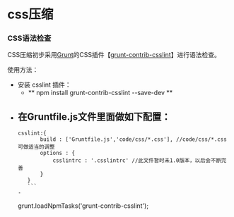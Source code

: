 # css压缩


### CSS语法检查

CSS压缩初步采用[Grunt](http://gruntjs.com/)的CSS插件【[grunt-contrib-csslint](https://www.npmjs.com/package/grunt-contrib-csslint)】进行语法检查。

使用方法：
+ 安装 csslint 插件：
  - ** npm install grunt-contrib-csslint --save-dev ** 
+ 在Gruntfile.js文件里面做如下配置：
    - 
     ```
     csslint:{
			build : ['Gruntfile.js','code/css/*.css'], //code/css/*.css 可做适当的调整
			options : {
				csslintrc : '.csslintrc' //此文件暂时未1.0版本，以后会不断完善
			}
		}
        ```
    - 
    ```
    grunt.loadNpmTasks('grunt-contrib-csslint');
    ```

  
